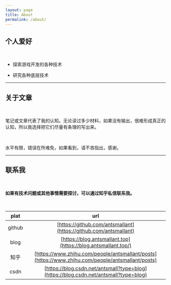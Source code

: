 ```yaml
---
layout: page
title: About
permalink: /about/
---
```


## 个人爱好

<br/>

* 探索游戏开发的各种技术    

* 研究各种底层技术    

---

## 关于文章

<br/>

笔记或文章代表了我的认知。无论读过多少材料，如果没有输出，很难形成真正的认知，所以我选择把它们尽量有条理的写出来。   

<br/>

水平有限，错误在所难免，如果看到，请不吝指出，感谢。  

---

## 联系我

<br/>

**如果有技术问题或其他事情需要探讨，可以通过知乎私信联系我。**          

<br/>

|plat|url|
|:-:|:-:|
|github|[https://github.com/antsmallant](https://github.com/antsmallant)|
|blog|[https://blog.antsmallant.top](https://blog.antsmallant.top/)|
|知乎|[https://www.zhihu.com/people/antsmallant/posts](https://www.zhihu.com/people/antsmallant/posts)|
|csdn|[https://blog.csdn.net/antsmall?type=blog](https://blog.csdn.net/antsmall?type=blog)|